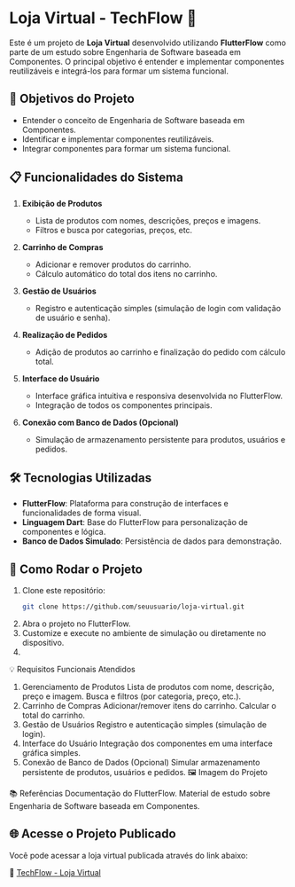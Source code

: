 # Loja Virtual - TechFlow 🛒

Este é um projeto de **Loja Virtual** desenvolvido utilizando **FlutterFlow** como parte de um estudo sobre Engenharia de Software baseada em Componentes. O principal objetivo é entender e implementar componentes reutilizáveis e integrá-los para formar um sistema funcional.

## 🎯 Objetivos do Projeto
- Entender o conceito de Engenharia de Software baseada em Componentes.
- Identificar e implementar componentes reutilizáveis.
- Integrar componentes para formar um sistema funcional.

## 📋 Funcionalidades do Sistema
1. **Exibição de Produtos**
   - Lista de produtos com nomes, descrições, preços e imagens.
   - Filtros e busca por categorias, preços, etc.

2. **Carrinho de Compras**
   - Adicionar e remover produtos do carrinho.
   - Cálculo automático do total dos itens no carrinho.

3. **Gestão de Usuários**
   - Registro e autenticação simples (simulação de login com validação de usuário e senha).

4. **Realização de Pedidos**
   - Adição de produtos ao carrinho e finalização do pedido com cálculo total.

5. **Interface do Usuário**
   - Interface gráfica intuitiva e responsiva desenvolvida no FlutterFlow.
   - Integração de todos os componentes principais.

6. **Conexão com Banco de Dados (Opcional)**
   - Simulação de armazenamento persistente para produtos, usuários e pedidos.

## 🛠️ Tecnologias Utilizadas
- **FlutterFlow**: Plataforma para construção de interfaces e funcionalidades de forma visual.
- **Linguagem Dart**: Base do FlutterFlow para personalização de componentes e lógica.
- **Banco de Dados Simulado**: Persistência de dados para demonstração.

## 🚀 Como Rodar o Projeto
1. Clone este repositório:
   ```bash
   git clone https://github.com/seuusuario/loja-virtual.git
2. Abra o projeto no FlutterFlow.
3. Customize e execute no ambiente de simulação ou diretamente no dispositivo.
4. 
💡 Requisitos Funcionais Atendidos
1. Gerenciamento de Produtos
Lista de produtos com nome, descrição, preço e imagem.
Busca e filtros (por categoria, preço, etc.).
2. Carrinho de Compras
Adicionar/remover itens do carrinho.
Calcular o total do carrinho.
3. Gestão de Usuários
Registro e autenticação simples (simulação de login).
4. Interface do Usuário
Integração dos componentes em uma interface gráfica simples.
5. Conexão de Banco de Dados (Opcional)
Simular armazenamento persistente de produtos, usuários e pedidos.
🖼️ Imagem do Projeto

📚 Referências
Documentação do FlutterFlow.
Material de estudo sobre Engenharia de Software baseada em Componentes.

## 🌐 Acesse o Projeto Publicado
Você pode acessar a loja virtual publicada através do link abaixo:

🔗 [TechFlow - Loja Virtual]([https://techflow.flutterflow.app/])


